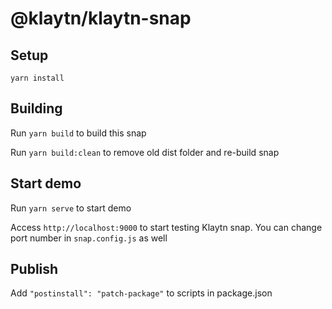 # @klaytn/klaytn-snap
## Setup

```shell
yarn install
```
## Building
Run `yarn build` to build this snap

Run `yarn build:clean` to remove old dist folder and re-build snap

## Start demo
Run `yarn serve` to start demo

Access `http://localhost:9000` to start testing Klaytn snap. You can change port number in `snap.config.js` as well

## Publish
Add `"postinstall": "patch-package"` to scripts in package.json